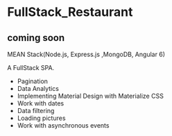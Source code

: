 # FullStack_Restaurant
## coming soon
MEAN Stack(Node.js, Express.js ,MongoDB, Angular 6) 

A FullStack SPA.

- Pagination
- Data Analytics
- Implementing Material Design with Materialize CSS
- Work with dates
- Data filtering
- Loading pictures
- Work with asynchronous events
